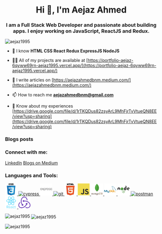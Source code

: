 <h1 align="center">Hi 👋, I'm Aejaz Ahmed</h1>
<h3 align="center">I am a Full Stack Web Developer and passionate about building apps. I enjoy working on JavaScript, ReactJS and Redux.</h3>

<p align="left"> <img src="https://komarev.com/ghpvc/?username=aejaz1995&label=Profile%20views&color=0e75b6&style=flat" alt="aejaz1995" /> </p>

- 🌱 I know **HTML CSS React Redux ExpressJS NodeJS**

- 👨‍💻 All of my projects are available at [https://portfolio-aejaz-6qyww69rn-aejaz1995.vercel.app/](https://portfolio-aejaz-6qyww69rn-aejaz1995.vercel.app/)

- 📝 I write articles on [https://aejazahmedbnm.medium.com/](https://aejazahmedbnm.medium.com/)

- 📫 How to reach me **aejazahmedbnm@gmail.com**

- 📄 Know about my experiences [https://drive.google.com/file/d/1rTKQDus82zsyArL9MhFjrTvVtueQN8EE/view?usp=sharing](https://drive.google.com/file/d/1rTKQDus82zsyArL9MhFjrTvVtueQN8EE/view?usp=sharing)

### Blogs posts
<!-- BLOG-POST-LIST:START -->
<!-- BLOG-POST-LIST:END -->

<h3 align="left">Connect with me:</h3>
<p align="left">
<a href="https://www.linkedin.com/in/aejaz-ahmed95" target="blank">LinkedIn</a>
<a href="https://medium.com/@aejazahmedbnm" target="blank">Blogs on Medium</a>
</p>

<h3 align="left">Languages and Tools:</h3>
<p align="left"> <a href="https://www.w3schools.com/css/" target="_blank"> <img src="https://raw.githubusercontent.com/devicons/devicon/master/icons/css3/css3-original-wordmark.svg" alt="css3" width="40" height="40"/> </a> <a href="https://www.cypress.io" target="_blank"> <img src="https://raw.githubusercontent.com/simple-icons/simple-icons/6e46ec1fc23b60c8fd0d2f2ff46db82e16dbd75f/icons/cypress.svg" alt="cypress" width="40" height="40"/> </a> <a href="https://expressjs.com" target="_blank"> <img src="https://raw.githubusercontent.com/devicons/devicon/master/icons/express/express-original-wordmark.svg" alt="express" width="40" height="40"/> </a> <a href="https://git-scm.com/" target="_blank"> <img src="https://www.vectorlogo.zone/logos/git-scm/git-scm-icon.svg" alt="git" width="40" height="40"/> </a> <a href="https://www.w3.org/html/" target="_blank"> <img src="https://raw.githubusercontent.com/devicons/devicon/master/icons/html5/html5-original-wordmark.svg" alt="html5" width="40" height="40"/> </a> <a href="https://developer.mozilla.org/en-US/docs/Web/JavaScript" target="_blank"> <img src="https://raw.githubusercontent.com/devicons/devicon/master/icons/javascript/javascript-original.svg" alt="javascript" width="40" height="40"/> </a> <a href="https://www.mongodb.com/" target="_blank"> <img src="https://raw.githubusercontent.com/devicons/devicon/master/icons/mongodb/mongodb-original-wordmark.svg" alt="mongodb" width="40" height="40"/> </a> <a href="https://www.mysql.com/" target="_blank"> <img src="https://raw.githubusercontent.com/devicons/devicon/master/icons/mysql/mysql-original-wordmark.svg" alt="mysql" width="40" height="40"/> </a> <a href="https://nodejs.org" target="_blank"> <img src="https://raw.githubusercontent.com/devicons/devicon/master/icons/nodejs/nodejs-original-wordmark.svg" alt="nodejs" width="40" height="40"/> </a> <a href="https://postman.com" target="_blank"> <img src="https://www.vectorlogo.zone/logos/getpostman/getpostman-icon.svg" alt="postman" width="40" height="40"/> </a> <a href="https://reactjs.org/" target="_blank"> <img src="https://raw.githubusercontent.com/devicons/devicon/master/icons/react/react-original-wordmark.svg" alt="react" width="40" height="40"/> </a> <a href="https://redux.js.org" target="_blank"> <img src="https://raw.githubusercontent.com/devicons/devicon/master/icons/redux/redux-original.svg" alt="redux" width="40" height="40"/> </a> </p>

<p><img align="left" src="https://github-readme-stats.vercel.app/api/top-langs?username=aejaz1995&show_icons=true&locale=en&layout=compact" alt="aejaz1995" /></p>

<p>&nbsp;<img align="center" src="https://github-readme-stats.vercel.app/api?username=aejaz1995&show_icons=true&locale=en" alt="aejaz1995" /></p>

<p><img align="center" src="https://github-readme-streak-stats.herokuapp.com/?user=aejaz1995&" alt="aejaz1995" /></p>

